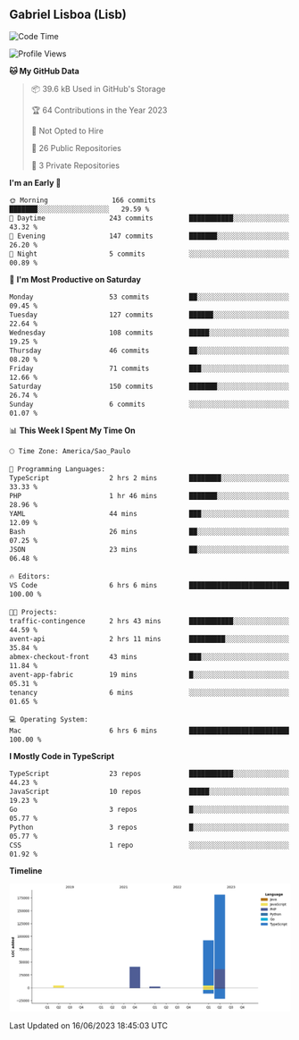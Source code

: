 ## Gabriel Lisboa (Lisb)

<!--START_SECTION:waka-->
![Code Time](http://img.shields.io/badge/Code%20Time-19%20hrs%201%20min-blue)

![Profile Views](http://img.shields.io/badge/Profile%20Views-3-blue)

**🐱 My GitHub Data** 

> 📦 39.6 kB Used in GitHub's Storage 
 > 
> 🏆 64 Contributions in the Year 2023
 > 
> 🚫 Not Opted to Hire
 > 
> 📜 26 Public Repositories 
 > 
> 🔑 3 Private Repositories 
 > 
**I'm an Early 🐤** 

```text
🌞 Morning                166 commits         ███████░░░░░░░░░░░░░░░░░░   29.59 % 
🌆 Daytime                243 commits         ███████████░░░░░░░░░░░░░░   43.32 % 
🌃 Evening                147 commits         ███████░░░░░░░░░░░░░░░░░░   26.20 % 
🌙 Night                  5 commits           ░░░░░░░░░░░░░░░░░░░░░░░░░   00.89 % 
```
📅 **I'm Most Productive on Saturday** 

```text
Monday                   53 commits          ██░░░░░░░░░░░░░░░░░░░░░░░   09.45 % 
Tuesday                  127 commits         ██████░░░░░░░░░░░░░░░░░░░   22.64 % 
Wednesday                108 commits         █████░░░░░░░░░░░░░░░░░░░░   19.25 % 
Thursday                 46 commits          ██░░░░░░░░░░░░░░░░░░░░░░░   08.20 % 
Friday                   71 commits          ███░░░░░░░░░░░░░░░░░░░░░░   12.66 % 
Saturday                 150 commits         ███████░░░░░░░░░░░░░░░░░░   26.74 % 
Sunday                   6 commits           ░░░░░░░░░░░░░░░░░░░░░░░░░   01.07 % 
```


📊 **This Week I Spent My Time On** 

```text
🕑︎ Time Zone: America/Sao_Paulo

💬 Programming Languages: 
TypeScript               2 hrs 2 mins        ████████░░░░░░░░░░░░░░░░░   33.33 % 
PHP                      1 hr 46 mins        ███████░░░░░░░░░░░░░░░░░░   28.96 % 
YAML                     44 mins             ███░░░░░░░░░░░░░░░░░░░░░░   12.09 % 
Bash                     26 mins             ██░░░░░░░░░░░░░░░░░░░░░░░   07.25 % 
JSON                     23 mins             ██░░░░░░░░░░░░░░░░░░░░░░░   06.48 % 

🔥 Editors: 
VS Code                  6 hrs 6 mins        █████████████████████████   100.00 % 

🐱‍💻 Projects: 
traffic-contingence      2 hrs 43 mins       ███████████░░░░░░░░░░░░░░   44.59 % 
avent-api                2 hrs 11 mins       █████████░░░░░░░░░░░░░░░░   35.84 % 
abmex-checkout-front     43 mins             ███░░░░░░░░░░░░░░░░░░░░░░   11.84 % 
avent-app-fabric         19 mins             █░░░░░░░░░░░░░░░░░░░░░░░░   05.31 % 
tenancy                  6 mins              ░░░░░░░░░░░░░░░░░░░░░░░░░   01.65 % 

💻 Operating System: 
Mac                      6 hrs 6 mins        █████████████████████████   100.00 % 
```

**I Mostly Code in TypeScript** 

```text
TypeScript               23 repos            ███████████░░░░░░░░░░░░░░   44.23 % 
JavaScript               10 repos            █████░░░░░░░░░░░░░░░░░░░░   19.23 % 
Go                       3 repos             █░░░░░░░░░░░░░░░░░░░░░░░░   05.77 % 
Python                   3 repos             █░░░░░░░░░░░░░░░░░░░░░░░░   05.77 % 
CSS                      1 repo              ░░░░░░░░░░░░░░░░░░░░░░░░░   01.92 % 
```



**Timeline**

![Lines of Code chart](https://raw.githubusercontent.com/tenlisboa/tenlisboa/main/assets/bar_graph.png)


 Last Updated on 16/06/2023 18:45:03 UTC
<!--END_SECTION:waka-->
